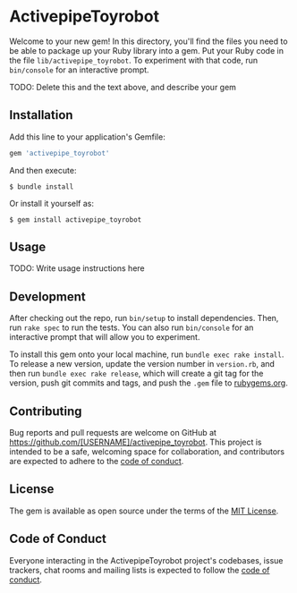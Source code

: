# ActivepipeToyrobot

Welcome to your new gem! In this directory, you'll find the files you need to be able to package up your Ruby library into a gem. Put your Ruby code in the file `lib/activepipe_toyrobot`. To experiment with that code, run `bin/console` for an interactive prompt.

TODO: Delete this and the text above, and describe your gem

## Installation

Add this line to your application's Gemfile:

```ruby
gem 'activepipe_toyrobot'
```

And then execute:

    $ bundle install

Or install it yourself as:

    $ gem install activepipe_toyrobot

## Usage

TODO: Write usage instructions here

## Development

After checking out the repo, run `bin/setup` to install dependencies. Then, run `rake spec` to run the tests. You can also run `bin/console` for an interactive prompt that will allow you to experiment.

To install this gem onto your local machine, run `bundle exec rake install`. To release a new version, update the version number in `version.rb`, and then run `bundle exec rake release`, which will create a git tag for the version, push git commits and tags, and push the `.gem` file to [rubygems.org](https://rubygems.org).

## Contributing

Bug reports and pull requests are welcome on GitHub at https://github.com/[USERNAME]/activepipe_toyrobot. This project is intended to be a safe, welcoming space for collaboration, and contributors are expected to adhere to the [code of conduct](https://github.com/[USERNAME]/activepipe_toyrobot/blob/master/CODE_OF_CONDUCT.md).


## License

The gem is available as open source under the terms of the [MIT License](https://opensource.org/licenses/MIT).

## Code of Conduct

Everyone interacting in the ActivepipeToyrobot project's codebases, issue trackers, chat rooms and mailing lists is expected to follow the [code of conduct](https://github.com/[USERNAME]/activepipe_toyrobot/blob/master/CODE_OF_CONDUCT.md).
